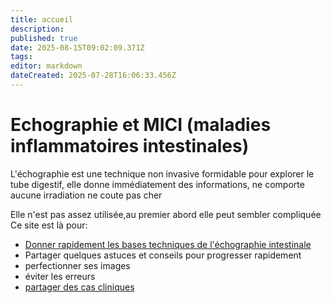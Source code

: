 ```yaml
---
title: accueil
description: 
published: true
date: 2025-08-15T09:02:09.371Z
tags: 
editor: markdown
dateCreated: 2025-07-28T16:06:33.456Z
---
```


# Echographie et MICI (maladies inflammatoires intestinales)

L'échographie est une technique non invasive formidable pour explorer le tube digestif, 
elle donne immédiatement des informations, 
ne comporte aucune irradiation
ne coute pas cher

Elle n'est pas assez utilisée,au premier abord elle peut sembler compliquée
Ce site est là pour:

- [Donner rapidement les bases techniques de l'échographie intestinale](/bases)
- Partager quelques astuces et conseils pour progresser rapidement
- perfectionner ses images
- éviter les erreurs
- [partager des cas cliniques](/cascliniques)